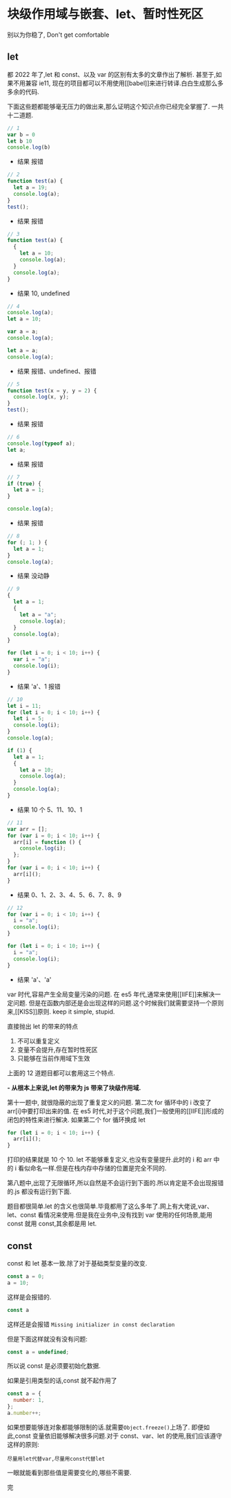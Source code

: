 # 块级作用域与嵌套、let、暂时性死区

别以为你稳了,
Don't get comfortable

## let

都 2022 年了,let 和 const、以及 var 的区别有太多的文章作出了解析.
甚至于,如果不用兼容 ie11, 现在的项目都可以不用使用[[babel]]来进行转译.白白生成那么多多余的代码.

下面这些题都能够毫无压力的做出来,那么证明这个知识点你已经完全掌握了. 一共十二道题.

```js
// 1
var b = 0
let b 10
console.log(b)
```

- 结果
  报错

```js
// 2
function test(a) {
  let a = 19;
  console.log(a);
}
test();
```

- 结果
  报错

```js
// 3
function test(a) {
  {
    let a = 10;
    console.log(a);
  }
  console.log(a);
}
```

- 结果
  10, undefined

```js
// 4
console.log(a);
let a = 10;

var a = a;
console.log(a);

let a = a;
console.log(a);
```

- 结果
  报错、undefined、报错

```js
// 5
function test(x = y, y = 2) {
  console.log(x, y);
}
test();
```

- 结果
  报错

```js
// 6
console.log(typeof a);
let a;
```

- 结果
  报错

```js
// 7
if (true) {
  let a = 1;
}

console.log(a);
```

- 结果
  报错

```js
// 8
for (; 1; ) {
  let a = 1;
}
console.log(a);
```

- 结果
  没动静

```js
// 9
{
  let a = 1;
  {
    let a = "a";
    console.log(a);
  }
  console.log(a);
}

for (let i = 0; i < 10; i++) {
  var i = "a";
  console.log(i);
}
```

- 结果
  'a'、1
  报错

```js
// 10
let i = 11;
for (let i = 0; i < 10; i++) {
  let i = 5;
  console.log(i);
}
console.log(a);

if (1) {
  let a = 1;
  {
    let a = 10;
    console.log(a);
  }
  console.log(a);
}
```

- 结果
  10 个 5、11、10、1

```js
// 11
var arr = [];
for (var i = 0; i < 10; i++) {
  arr[i] = function () {
    console.log(i);
  };
}
for (var i = 0; i < 10; i++) {
  arr[i]();
}
```

- 结果
  0、1、2、3、4、5、6、7、8、9

```js
// 12
for (var i = 0; i < 10; i++) {
  i = "a";
  console.log(i);
}

for (let i = 0; i < 10; i++) {
  i = "a";
  console.log(i);
}
```

- 结果
  'a'、'a'

var 时代,容易产生全局变量污染的问题. 在 es5 年代,通常来使用[[IIFE]]来解决一定问题. 但是在函数内部还是会出现这样的问题.这个时候我们就需要坚持一个原则来,[[KISS]]原则. keep it simple, stupid.

直接抛出 let 的带来的特点

1.  不可以重复定义
2.  变量不会提升,存在暂时性死区
3.  只能够在当前作用域下生效

上面的 12 道题目都可以套用这三个特点.

**- 从根本上来说,let 的带来为 js 带来了块级作用域.**

第十一题中, 就很隐蔽的出现了重复定义的问题. 第二次 for 循环中的 i 改变了 arr[i]中要打印出来的值. 在 es5 时代,对于这个问题,我们一般使用的[[IIFE]]形成的闭包的特性来进行解决.
如果第二个 for 循环换成 let

```js
for (let i = 0; i < 10; i++) {
  arr[i]();
}
```

打印的结果就是 10 个 10. let 不能够重复定义,也没有变量提升.此时的 i 和 arr 中的 i 看似命名一样.但是在栈内存中存储的位置是完全不同的.

第八题中,出现了无限循环,所以自然是不会运行到下面的.所以肯定是不会出现报错的.js 都没有运行到下面.

题目都很简单.let 的含义也很简单.毕竟都用了这么多年了.网上有大佬说,var、let、const 看情况来使用.但是我在业务中,没有找到 var 使用的任何场景,能用 const 就用 const,其余都是用 let.

## const

const 和 let 基本一致.除了对于基础类型变量的改变.

```js
const a = 0;
a = 10;
```

这样是会报错的.

```js
const a
```

这样还是会报错 `Missing initializer in const declaration`

但是下面这样就没有没有问题:

```js
const a = undefined;
```

所以说 const 是必须要初始化数据.

如果是引用类型的话,const 就不起作用了

```js
const a = {
  number: 1,
};
a.number++;
```

如果想要能够连对象都能够限制的话.就需要`Object.freeze()`上场了.
即便如此,const 变量依旧能够解决很多问题.对于 const、var、let 的使用,我们应该遵守这样的原则:

    尽量用let代替var,尽量用const代替let

一眼就能看到那些值是需要变化的,哪些不需要.

完
